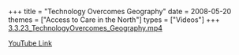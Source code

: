 +++
title = "Technology Overcomes Geography"
date = 2008-05-20
themes = ["Access to Care in the North"]
types = ["Videos"]
+++
[3.3.23\_TechnologyOvercomes\_Geography.mp4](/files/3.3.23_TechnologyOvercomes_Geography.mp4)

[YouTube Link](https://www.youtube.com/watch?v=IXWjzoQ7X5c)
